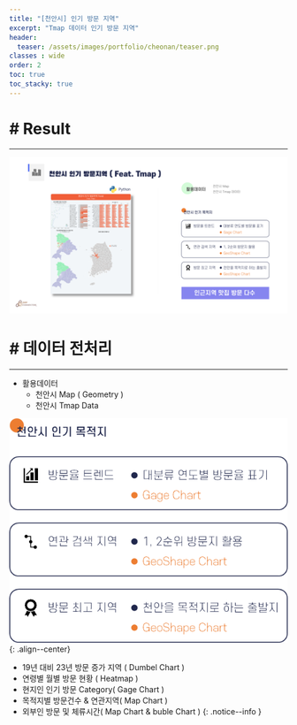 ```yaml
---
title: "[천안시] 인기 방문 지역"
excerpt: "Tmap 데이터 인기 방문 지역"
header:
  teaser: /assets/images/portfolio/cheonan/teaser.png
classes : wide
order: 2
toc: true
toc_stacky: true
---
```


# # Result
---

![result](/assets/images/portfolio/cheonan/result.png)  

# # 데이터 전처리
---
* 활용데이터   
    * 천안시 Map ( Geometry )
    * 천안시 Tmap Data

![merge](/assets/images/portfolio/cheonan/explain.png){: .align--center}

* 19년 대비 23년 방문 증가 지역 ( Dumbel Chart )
* 연령별 월별 방문 현황 ( Heatmap )
* 현지인 인기 방문 Category( Gage Chart )
* 목적지별 방문건수 & 연관지역( Map Chart )
* 외부인 방문 및 체류시간( Map Chart & buble Chart )
{: .notice--info }